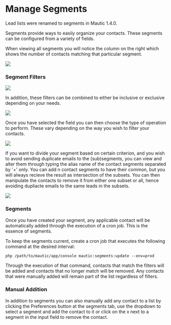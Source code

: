 Manage Segments
===============

Lead lists were renamed to segments in Mautic 1.4.0.

Segments provide ways to easily organize your contacts. These segments can be
configured from a variety of fields.

When viewing all segments you will notice the column on the right which shows
the number of contacts matching that particular segment.

![](/contacts/media/contact-segments.jpg)

### Segment Filters

![](/contacts/media/segment-filters.jpg)

In addition, these filters can be combined to either be inclusive or exclusive
depending on your needs.

![](/contacts/media/multiple-segment-filters.jpg)

Once you have selected the field you can then choose the type of operation to
perform. These vary depending on the way you wish to filter your contacts.

![](/contacts/media/segment-filters-dropdown.jpg)

If you want to divide your segment based on certain criterion, and you wish to
avoid sending duplicate emails to the (sub)segments, you can view and alter them
through typing the alias name of the contact segments separated by '+' only. You
can add n contact segments to have their common, but you will always recieve the
result as intersection of the subsets. You can then manipulate the contacts to remove it from either one subset or all, hence avoiding dupliacte emails to the same leads in the subsets.

![](/contacts/media/common-leads-in-segments.jpg)

### Segments

Once you have created your segment, any applicable contact will be automatically
added through the execution of a cron job. This is the essence of segments.

To keep the segments current, create a cron job that executes the following
command at the desired interval:

~~~~~~~~~~~~~~~~~~~~~~~~~~~~~~~~~~~~~~~~~~~~~~~~~~~~~~~~~~~~~~~~~~~~~~~~~~~~~~~~
php /path/to/mautic/app/console mautic:segments:update --env=prod
~~~~~~~~~~~~~~~~~~~~~~~~~~~~~~~~~~~~~~~~~~~~~~~~~~~~~~~~~~~~~~~~~~~~~~~~~~~~~~~~

Through the execution of that command, contacts that match the filters will be
added and contacts that no longer match will be removed. Any contacts that were
manually added will remain part of the list regardless of filters.

### Manual Addition

In addition to segments you can also manually add any contact to a list by
clicking the Preferences button at the segments tab, use the dropdown to select a segment and add the contact to it or click on the x next to a segment in the input field to remove the contact.
